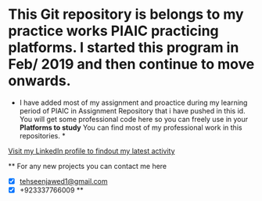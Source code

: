 # This Git repository is belongs to my practice works PIAIC practicing platforms. I started this program in Feb/ 2019 and then continue to move onwards. 

* I have added most of my assignment and proactice during my learning period of PIAIC in Assignment Repository that i have pushed in this id. You will get some professional code here so you can freely use in your **Platforms to study** You can find most of my professional work in this repositories. *

[Visit my LinkedIn profile to findout my latest activity](https://www.linkedin.com/in/tehseen-jawed-0b2854b6/?originalSubdomain=pk)

** For any new projects you can contact me here
  - [x] tehseenjawed1@gmail.com 
  - [x] +923337766009
**
